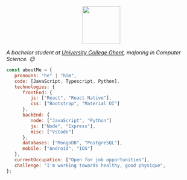 <div id="header" align="center">
  <img src="https://media.giphy.com/media/M9gbBd9nbDrOTu1Mqx/giphy.gif" width="100"/>
</div>

<p><em>A bachelor student at <a href="https://hogent.be">University College Ghent</a>, majoring in Computer Science. 😊</br>
</em></p>


```javascript
const aboutMe = {
   pronouns: "he" | "him",
   code: [JavaScript, Typescript, Python],
   technologies: {
      frontEnd: {
         js: ["React", "React Native"],
         css: ["Bootstrap", "Material UI"]
      },
      backEnd: {
         node: ["JavaScript", "Python"]
         js: ["Node", "Express"],
         misc: ["VsCode"]
      },
      databases: ["MongoDB", "PostgreSQL"],
      mobile: ["Android", "IOS"]
   },
   currentOccupation: ["Open for job opportunities"],
   challenge: "I'm working towards healthy, good physique",
};
```
<!--
**LandingHeart/LandingHeart** is a ✨ _special_ ✨ repository because its `README.md` (this file) appears on your GitHub profile.

Here are some ideas to get you started:

- 🔭 I’m currently working on ...
- 🌱 I’m currently learning ...
- 👯 I’m looking to collaborate on ...
- 🤔 I’m looking for help with ...
- 💬 Ask me about ...
- 📫 How to reach me: ...
- 😄 Pronouns: ...
- ⚡ Fun fact: ...
-->
